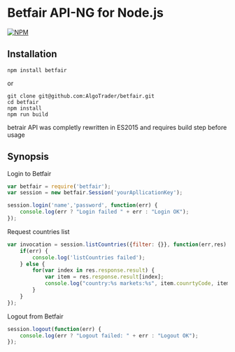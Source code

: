 Betfair API-NG for Node.js
================================================

[![NPM](https://nodei.co/npm/betfair.png?downloads=true)](https://nodei.co/npm/betfair/)

## Installation ##

    npm install betfair

or

    git clone git@github.com:AlgoTrader/betfair.git
    cd betfair
    npm install
    npm run build

betrair API was completly rewritten in ES2015 and requires build step before usage

## Synopsis ##

Login to Betfair
```JavaScript
var betfair = require('betfair');
var session = new betfair.Session('yourApllicationKey');

session.login('name','password', function(err) {
    console.log(err ? "Login failed " + err : "Login OK");
});
```

Request countries list
```JavaScript
var invocation = session.listCountries({filter: {}}, function(err,res) {
    if(err) {
        console.log('listCountries failed');
    } else {
        for(var index in res.response.result) {
            var item = res.response.result[index];
            console.log("country:%s markets:%s", item.counrtyCode, item.marketCount)
        }
    }
});
```

Logout from Betfair
```JavaScript
session.logout(function(err) {
    console.log(err ? "Logout failed: " + err : "Logout OK");
});
```
